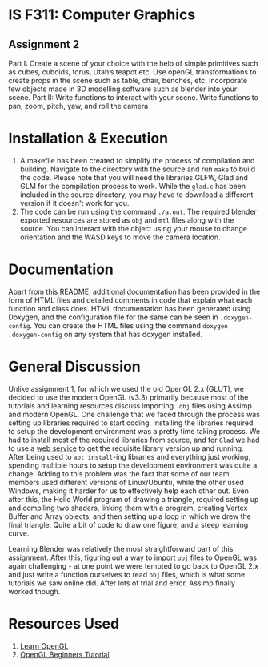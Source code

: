 # IS F311: Computer Graphics
## Assignment 2
Part I: Create a scene of your choice with the help of simple primitives such as cubes, cuboids, torus, Utah’s teapot etc. Use openGL transformations to create props in the scene such as table, chair, benches, etc. Incorporate few objects made in 3D modelling software such as blender into your scene. 
Part II: Write functions to interact with your scene. Write functions to pan, zoom, pitch, yaw, and roll the camera

# Installation & Execution
1. A makefile has been created to simplify the process of compilation and building. Navigate to the directory with the source and run `make` to build the code. Please note that you will need the libraries GLFW, Glad and GLM for the compilation process to work. While the `glad.c` has been included in the source directory, you may have to download a different version if it doesn't work for you.
2. The code can be run using the command `./a.out`. The required blender exported resources are stored as `obj` and `mtl` files along with the source. You can interact with the object using your mouse to change orientation and the WASD keys to move the camera location.

# Documentation

Apart from this README, additional documentation has been provided in the form of HTML files and detailed comments in code that explain what each function and class does. HTML documentation has been generated using Doxygen, and the configuration file for the same can be seen in `.doxygen-config`. You can create the HTML files using the command `doxygen .doxygen-config` on any system that has doxygen installed. 

# General Discussion

Unlike assignment 1, for which we used the old OpenGL 2.x (GLUT), we decided to use the modern OpenGL (v3.3) primarily because most of the tutorials and learning resources discuss importing `.obj` files using Assimp and modern OpenGL. One challenge that we faced through the process was setting up libraries required to start coding. Installing the libraries required to setup the development environment was a pretty time taking process. We had to install most of the required libraries from source, and for `Glad` we had to use a [web service](http://glad.dav1d.de/) to get the requisite library version up and running. After being used to `apt install`-ing libraries and everything just working, spending multiple hours to setup the development environment was quite a change. Adding to this problem was the fact that some of our team members used different versions of Linux/Ubuntu, while the other used Windows, making it harder for us to effectively help each other out. Even after this, the Hello World program of drawing a triangle, required setting up and compiling two shaders, linking them with a program, creating Vertex Buffer and Array objects, and then setting up a loop in which we drew the final triangle. Quite a bit of code to draw one figure, and a steep learning curve. 

Learning Blender was relatively the most straightforward part of this assignment. After this, figuring out a way to import `obj` files to OpenGL was again challenging - at one point we were tempted to go back to OpenGL 2.x and just write a function ourselves to read `obj` files, which is what some tutorials we saw online did. After lots of trial and error, Assimp finally worked though.

# Resources Used

1. [Learn OpenGL](learnopengl.com)
2. [OpenGL Beginners Tutorial](http://www.opengl-tutorial.org/beginners-tutorials/)